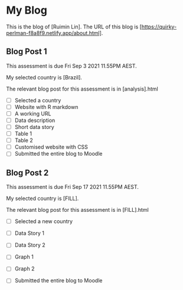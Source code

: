 # My Blog


This is the blog of [Ruimin Lin].
The URL of this blog is [https://quirky-perlman-f8a8f9.netlify.app/about.html].

## Blog Post 1

This assessment is due Fri Sep 3 2021 11.55PM AEST.

My selected country is [Brazil].

The relevant blog post for this assessment is in [analysis].html

- [ ] Selected a country
- [ ] Website with R markdown 
- [ ] A working URL
- [ ] Data description
- [ ] Short data story
- [ ] Table 1
- [ ] Table 2
- [ ] Customised website with CSS
- [ ] Submitted the entire blog to Moodle

## Blog Post 2

This assessment is due Fri Sep 17 2021 11.55PM AEST.

My selected country is [FILL].

The relevant blog post for this assessment is in [FILL].html

- [ ] Selected a new country
- [ ] Data Story 1
- [ ] Data Story 2
- [ ] Graph 1
- [ ] Graph 2
- [ ] Submitted the entire blog to Moodle

